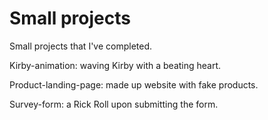 # Small projects
Small projects that I've completed.  

Kirby-animation: waving Kirby with a beating heart.

Product-landing-page: made up website with fake products.

Survey-form: a Rick Roll upon submitting the form.
